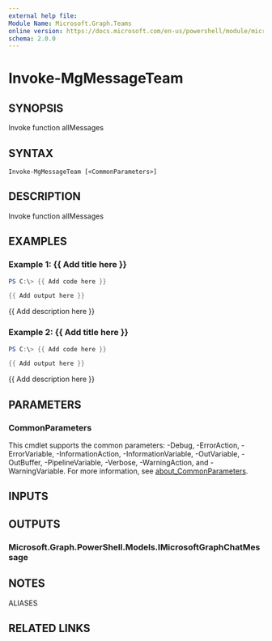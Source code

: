```yaml
---
external help file:
Module Name: Microsoft.Graph.Teams
online version: https://docs.microsoft.com/en-us/powershell/module/microsoft.graph.teams/invoke-mgmessageteam
schema: 2.0.0
---
```


# Invoke-MgMessageTeam

## SYNOPSIS
Invoke function allMessages

## SYNTAX

```
Invoke-MgMessageTeam [<CommonParameters>]
```

## DESCRIPTION
Invoke function allMessages

## EXAMPLES

### Example 1: {{ Add title here }}
```powershell
PS C:\> {{ Add code here }}

{{ Add output here }}
```

{{ Add description here }}

### Example 2: {{ Add title here }}
```powershell
PS C:\> {{ Add code here }}

{{ Add output here }}
```

{{ Add description here }}

## PARAMETERS

### CommonParameters
This cmdlet supports the common parameters: -Debug, -ErrorAction, -ErrorVariable, -InformationAction, -InformationVariable, -OutVariable, -OutBuffer, -PipelineVariable, -Verbose, -WarningAction, and -WarningVariable. For more information, see [about_CommonParameters](http://go.microsoft.com/fwlink/?LinkID=113216).

## INPUTS

## OUTPUTS

### Microsoft.Graph.PowerShell.Models.IMicrosoftGraphChatMessage

## NOTES

ALIASES

## RELATED LINKS

